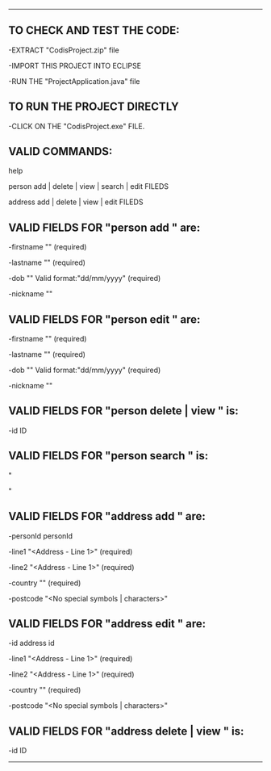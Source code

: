 -----------------------------------------------------------------------------------------------------------------------------------------------------------------------

TO CHECK AND TEST THE CODE:
------------------------------------------
-EXTRACT "CodisProject.zip" file

-IMPORT THIS PROJECT INTO ECLIPSE

-RUN THE "ProjectApplication.java" file


TO RUN THE PROJECT DIRECTLY
-------------------------------------------
-CLICK ON THE "CodisProject.exe" FILE.


VALID COMMANDS:
---------------------------------------------
help

person add | delete | view | search | edit FILEDS

address add | delete | view | edit FILEDS


VALID FIELDS FOR "person add " are:
--------------------------------------------------------------
-firstname "<valid name>"                               (required)

-lastname "<valid name>"                                (required)

-dob "<valid date of birth>" Valid format:"dd/mm/yyyy"  (required)

-nickname "<valid name>"

  
VALID FIELDS FOR "person edit " are:
----------------------------------------------------------------
-firstname "<valid name>"                               (required)

-lastname "<valid name>"                                (required)

-dob "<valid date of birth>" Valid format:"dd/mm/yyyy"  (required)

-nickname "<valid name>"

  
VALID FIELDS FOR "person delete | view " is:
---------------------------------------------------------------
-id ID


VALID FIELDS FOR "person search " is:
--------------------------------------------------------------
"<search string>"

  
VALID FIELDS FOR "address add " are:
--------------------------------------------------------------------
-personId personId

-line1 "<Address - Line 1>"                             (required)

-line2 "<Address - Line 1>"                             (required)

-country "<Must be a valid country in Europe>"          (required)
  
-postcode "<No special symbols | characters>"

  
VALID FIELDS FOR "address edit " are:
-------------------------------------------------------------------
-id address id

-line1 "<Address - Line 1>"                             (required)

-line2 "<Address - Line 1>"                             (required)

-country "<Must be a valid country in Europe>"          (required)

-postcode "<No special symbols | characters>"

  
  
VALID FIELDS FOR "address delete | view " is:
--------------------------------------------------------------------
-id ID

-----------------------------------------------------------------------------------------------------------------------------------------------------------------------

